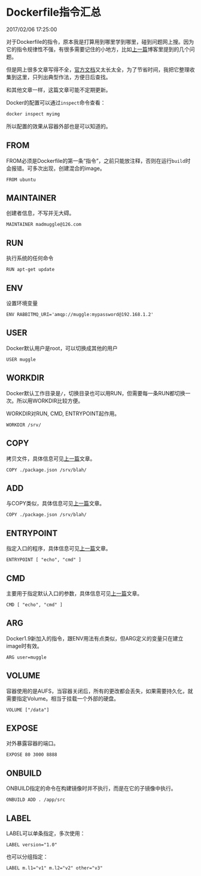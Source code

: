 # Dockerfile指令汇总
2017/02/06 17:25:00


对于Dockerfile的指令，原本我是打算用到哪里学到哪里，碰到问题网上搜。因为它的指令规律性不强，有很多需要记住的小地方，比如[上一篇][prev]博客里提到的几个问题。

但是网上很多文章写得不全，[官方文档][doc]又太长太全，为了节省时间，我把它整理收集到这里，只列出典型作法，方便日后查找。

和其他文章一样，这篇文章可能不定期更新。

Docker的配置可以通过`inspect`命令查看：

```sh
docker inspect myimg
```

所以配置的效果从容器外部也是可以知道的。


## FROM

FROM必须是Dockerfile的第一条“指令”，之前只能放注释，否则在运行`build`时会报错。可多次出现，创建混合的image。

```
FROM ubuntu
```

## MAINTAINER

创建者信息，不写并无大碍。

```
MAINTAINER madmuggle@126.com
```

## RUN

执行系统的任何命令

```
RUN apt-get update
```

## ENV

设置环境变量

```
ENV RABBITMQ_URI='amqp://muggle:mypassword@192.168.1.2'
```

## USER

Docker默认用户是root，可以切换成其他的用户

```
USER muggle
```

## WORKDIR

Docker默认工作目录是`/`，切换目录也可以用RUN，但需要每一条RUN都切换一次。所以用WORKDIR比较方便。

WORKDIR对RUN, CMD, ENTRYPOINT起作用。

```
WORKDIR /srv/
```

## COPY

拷贝文件，具体信息可见[上一篇][prev]文章。

```
COPY ./package.json /srv/blah/
```

## ADD

与COPY类似，具体信息可见[上一篇][prev]文章。

```
COPY ./package.json /srv/blah/
```

## ENTRYPOINT

指定入口的程序，具体信息可见[上一篇][prev]文章。

```
ENTRYPOINT [ "echo", "cmd" ]
```

## CMD

主要用于指定默认入口的参数，具体信息可见[上一篇][prev]文章。

```
CMD [ "echo", "cmd" ]
```

## ARG

Docker1.9新加入的指令，跟ENV用法有点类似，但ARG定义的变量只在建立image时有效。

```
ARG user=muggle
```

## VOLUME

容器使用的是AUFS，当容器关闭后，所有的更改都会丢失，如果需要持久化，就需要指定Volume。相当于挂载一个外部的硬盘。

```
VOLUME ["/data"]
```

## EXPOSE

对外暴露容器的端口。

```
EXPOSE 80 3000 8888
```

## ONBUILD

ONBUILD指定的命令在构建镜像时并不执行，而是在它的子镜像中执行。

```
ONBUILD ADD . /app/src
```

## LABEL

LABEL可以单条指定，多次使用：

```
LABEL version="1.0"
```

也可以分组指定：

```
LABEL m.l1="v1" m.l2="v2" other="v3"
```


[doc]: https://docs.docker.com/engine/reference/builder/
[prev]: /DockerfileInstructions.html

